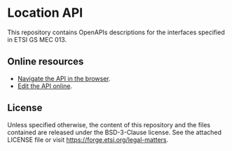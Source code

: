 # Location API

This repository contains OpenAPIs descriptions for the interfaces specified in ETSI GS MEC 013.

## Online resources

* [Navigate the API in the browser](https://forge.etsi.org/swagger/ui/?url=https://forge.etsi.org/rep/mec/gs013-location-api/raw/v2.1.1/LocationAPI.yaml).
* [Edit the API online](https://forge.etsi.org/swagger/editor/?url=https://forge.etsi.org/rep/mec/gs013-location-api/raw/v2.1.1/LocationAPI.yaml).

## License

Unless specified otherwise, the content of this repository and the files contained are released under the BSD-3-Clause license.
See the attached LICENSE file or visit https://forge.etsi.org/legal-matters.
